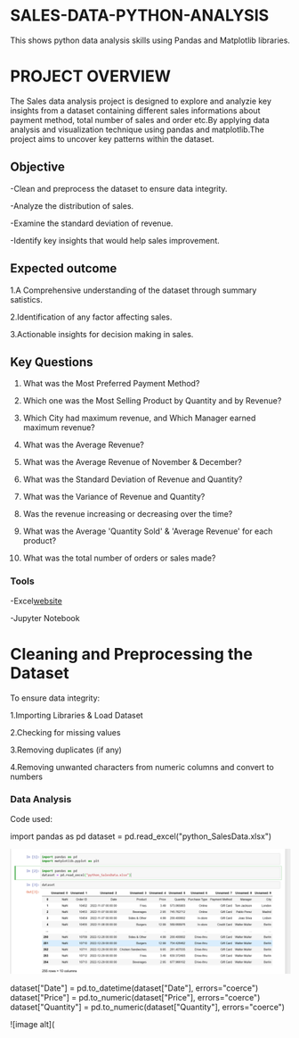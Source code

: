 # SALES-DATA-PYTHON-ANALYSIS
This shows python data analysis skills using Pandas and Matplotlib libraries.

# PROJECT OVERVIEW

The Sales data analysis project is designed to explore and analyzie key insights from a dataset containing different sales informations about payment method, total number of sales and order etc.By applying data analysis and visualization technique using pandas and matplotlib.The project aims to uncover key patterns within the dataset.

## Objective
-Clean and preprocess the dataset to ensure data integrity.

-Analyze the distribution of sales.

-Examine the standard deviation of revenue.

-Identify key insights that would help sales improvement.

## Expected outcome
1.A Comprehensive understanding of the dataset through summary satistics.

2.Identification of any factor affecting sales.

3.Actionable insights for decision making in sales.

## Key Questions
1. What was the Most Preferred Payment Method?
   
2. Which one was the Most Selling Product by Quantity and by Revenue?
  
3. Which City had maximum revenue, and Which Manager earned maximum revenue?
  
4. What was the Average Revenue?
 
5. What was the Average Revenue of November & December?
  
6. What was the Standard Deviation of Revenue and Quantity?
    
7. What was the Variance of Revenue and Quantity?
 
8. Was the revenue increasing or decreasing over the time?
 
9. What was the Average 'Quantity Sold' & 'Average Revenue' for each product?
 
10. What was the total number of orders or sales made? 

### Tools
-Excel[website](http://office.com)

-Jupyter Notebook

# Cleaning and Preprocessing the Dataset

To ensure data integrity:

1.Importing Libraries & Load Dataset

2.Checking for missing values

3.Removing duplicates (if any)

4.Removing unwanted characters from numeric columns and convert to numbers

### Data Analysis

Code used:

import pandas as pd 
dataset = pd.read_excel("python_SalesData.xlsx")

![image alt](https://github.com/Chisom965/SALES-DATA-PYTHON-ANALYSIS/blob/aeea86a3662a57715b4c6727b5cd43583eea68fb/py%201.png)

dataset["Date"] = pd.to_datetime(dataset["Date"], errors="coerce") 
dataset["Price"] = pd.to_numeric(dataset["Price"], errors="coerce") 
dataset["Quantity"] = pd.to_numeric(dataset["Quantity"], errors="coerce")

![image alt](
